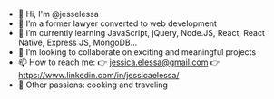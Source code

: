 - 👋 Hi, I'm @jesselessa
- 🔭 I’m a former lawyer converted to web development
- 🌱 I’m currently learning JavaScript, jQuery, Node.JS, React, React Native, Express JS, MongoDB...
- 👯 I’m looking to collaborate on exciting and meaningful projects
- 📫 How to reach me:
   👉 jessica.elessa@gmail.com 
   👉 https://www.linkedin.com/in/jessicaelessa/
- 💞️ Other passions: cooking and traveling
